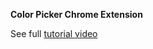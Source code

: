 **Color Picker Chrome Extension**

See full [tutorial video](https://www.youtube.com/watch?v=GGi7Brsf7js)